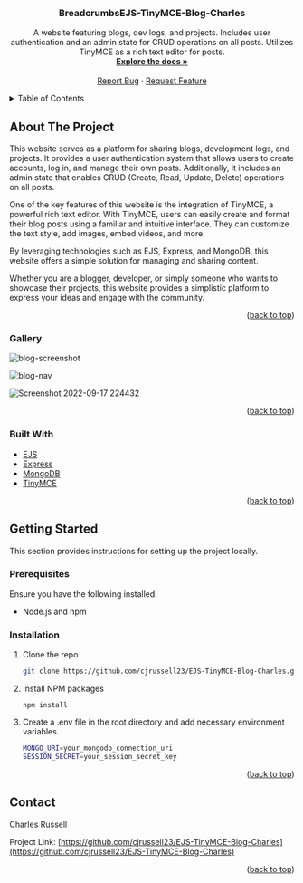 <a name="readme-top"></a>

<br />
<div align="center">
<h3 align="center">BreadcrumbsEJS-TinyMCE-Blog-Charles</h3>

  <p align="center">
    A website featuring blogs, dev logs, and projects. Includes user authentication and an admin state for CRUD operations on all posts. Utilizes TinyMCE as a rich text editor for posts.
    <br />
    <a href="https://github.com/cjrussell23/EJS-TinyMCE-Blog-Charles"><strong>Explore the docs »</strong></a>
    <br />
    <br />
    <a href="https://github.com/cjrussell23/EJS-TinyMCE-Blog-Charles/issues">Report Bug</a>
    ·
    <a href="https://github.com/cjrussell23/EJS-TinyMCE-Blog-Charles/issues">Request Feature</a>
  </p>
</div>

<details>
  <summary>Table of Contents</summary>
  <ol>
    <li>
      <a href="#about-the-project">About The Project</a>
      <ul>
        <li><a href="#gallery">Gallery</a></li>
        <li><a href="#built-with">Built With</a></li>
      </ul>
    </li>
    <li>
      <a href="#getting-started">Getting Started</a>
      <ul>
        <li><a href="#prerequisites">Prerequisites</a></li>
        <li><a href="#installation">Installation</a></li>
      </ul>
    </li>
    <li><a href="#usage">Usage</a></li>
    <li><a href="#contact">Contact</a></li>
  </ol>
</details>

## About The Project


This website serves as a platform for sharing blogs, development logs, and projects. It provides a user authentication system that allows users to create accounts, log in, and manage their own posts. Additionally, it includes an admin state that enables CRUD (Create, Read, Update, Delete) operations on all posts.

One of the key features of this website is the integration of TinyMCE, a powerful rich text editor. With TinyMCE, users can easily create and format their blog posts using a familiar and intuitive interface. They can customize the text style, add images, embed videos, and more.

By leveraging technologies such as EJS, Express, and MongoDB, this website offers a simple solution for managing and sharing content.

Whether you are a blogger, developer, or simply someone who wants to showcase their projects, this website provides a simplistic platform to express your ideas and engage with the community.


<p align="right">(<a href="#readme-top">back to top</a>)</p>

### Gallery

![blog-screenshot](https://github.com/cjrussell23/EJS-TinyMCE-Blog-Charles/assets/81775200/3bea9fa0-ae9f-4dd6-915c-1699d5e911b9)

![blog-nav](https://github.com/cjrussell23/EJS-TinyMCE-Blog-Charles/assets/81775200/87029869-60ed-4f35-8c8b-87e06fb54193)

![Screenshot 2022-09-17 224432](https://github.com/cjrussell23/EJS-TinyMCE-Blog-Charles/assets/81775200/c3c2dee6-c61b-4c5a-b7ab-9e3dc5afac2c)

<p align="right">(<a href="#readme-top">back to top</a>)</p>

### Built With

- [EJS](https://ejs.co/)
- [Express](https://expressjs.com/)
- [MongoDB](https://www.mongodb.com/)
- [TinyMCE](https://www.tiny.cloud/)

<p align="right">(<a href="#readme-top">back to top</a>)</p>

## Getting Started

This section provides instructions for setting up the project locally.

### Prerequisites

Ensure you have the following installed:

- Node.js and npm

### Installation

1. Clone the repo
   ```sh
   git clone https://github.com/cjrussell23/EJS-TinyMCE-Blog-Charles.git
   ```
2. Install NPM packages
   ```
   npm install
   ```
3. Create a .env file in the root directory and add necessary environment variables.
   ```sh
   MONGO_URI=your_mongodb_connection_uri
   SESSION_SECRET=your_session_secret_key
   ```

<p align="right">(<a href="#readme-top">back to top</a>)</p>

## Contact

Charles Russell

Project Link: [https://github.com/cjrussell23/EJS-TinyMCE-Blog-Charles](https://github.com/cjrussell23/EJS-TinyMCE-Blog-Charles)

<p align="right">(<a href="#readme-top">back to top</a>)</p>
